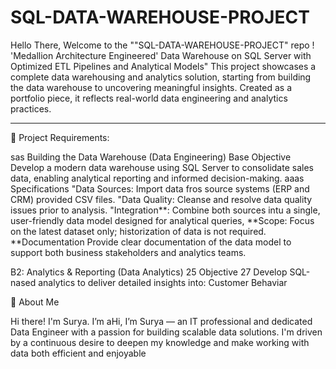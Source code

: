 # SQL-DATA-WAREHOUSE-PROJECT

Hello There, Welcome to the ""SQL-DATA-WAREHOUSE-PROJECT" repo !
'Medallion Architecture Engineered' Data Warehouse on SQL Server with Optimized ETL Pipelines and Analytical Models"
This project showcases a complete data warehousing and analytics solution, starting from building the data warehouse to uncovering meaningful insights. Created as a portfolio piece, it reflects real-world data engineering and analytics practices.

--------------------------------------------------------------------------------------------------------------------------------------------------------

🚀 Project Requirements:

sas Building the Data Warehouse (Data Engineering)
Base Objective
Develop a modern data warehouse using SQL Server to consolidate sales data, enabling analytical reporting and informed decision-making.
aaas Specifications
"Data Sources: Import data fros source systems (ERP and CRM) provided
CSV files.
"Data Quality: Cleanse and resolve data quality issues prior to analysis.
"Integration**: Combine both sources intu a single, user-friendly data model designed for analytical queries,
**Scope: Focus on the latest dataset only; historization of data is not required. **Documentation
Provide clear documentation of the data model to support both business stakeholders and analytics teams.

B2: Analytics & Reporting (Data Analytics)
25
Objective
27
Develop SQL-nased analytics to deliver detailed insights into:
Customer Behaviar


🌟 About Me

Hi there! I'm Surya. I’m aHi, I’m Surya — an IT professional and dedicated Data Engineer with a passion for building scalable data solutions. I'm driven by a continuous desire to deepen my knowledge and make working with data both efficient and enjoyable

